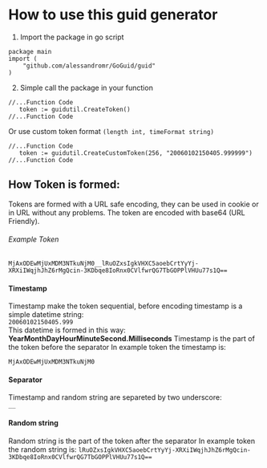 # How to use this guid generator

1. Import the package in go script

```golang
package main
import (
	"github.com/alessandromr/GoGuid/guid"
)
```

2. Simple call the package in your function

```golang
//...Function Code
   token := guidutil.CreateToken()
//...Function Code
```

Or use custom token format `(length int, timeFormat string)`  

```golang
//...Function Code
   token := guidutil.CreateCustomToken(256, "20060102150405.999999")
//...Function Code
```


## How Token is formed:
Tokens are formed with a URL safe encoding, they can be used in cookie or in URL without any problems.
The token are encoded with base64 (URL Friendly).

###### Example Token

`MjAxODEwMjUxMDM3NTkuNjM0__lRuOZxsIgkVHXC5aoebCrtYyYj-XRXiIWqjhJhZ6rMgQcin-3KDbqe8IoRnx0CVlfwrQG7TbGOPPlVHUu77s1Q==`

#### Timestamp

Timestamp make the token sequential, before encoding timestamp is a simple datetime string:  
`20060102150405.999`  
This datetime is formed in this way: **YearMonthDayHourMinuteSecond.Milliseconds**
Timestamp is the part of the token before the separator
In example token the timestamp is:  

`MjAxODEwMjUxMDM3NTkuNjM0`

#### Separator

Timestamp and random string are separeted by two underscore:  
`__`

#### Random string

Random string is the part of the token after the separator
In example token the random string is:
`lRuOZxsIgkVHXC5aoebCrtYyYj-XRXiIWqjhJhZ6rMgQcin-3KDbqe8IoRnx0CVlfwrQG7TbGOPPlVHUu77s1Q==`
